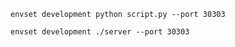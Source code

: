 

```
envset development python script.py --port 30303
```

```
envset development ./server --port 30303
```

